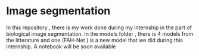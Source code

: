 # Image segmentation
In this repository , there is my work done during my internship in the part of biological image segmentation. In the models folder , there is 4 models from the litterature and one (FAH-Net ) is a new model that we did during this internship. 
A notebook will be soon available 
